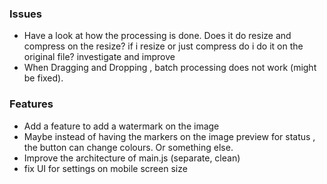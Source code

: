 ### Issues 
- Have a look at how the processing is done. Does it do resize and compress on the resize? if i resize or just compress do i do it on the original file? investigate and improve
- When Dragging and Dropping , batch processing does not work (might be fixed). 

### Features
- Add a feature to add a watermark on the image
- Maybe instead of having the markers on the image preview for status , the button can change colours. Or something else.
- Improve the architecture of main.js (separate, clean)
- fix UI for settings on mobile screen size